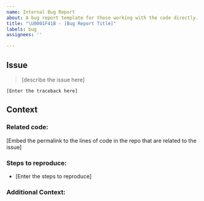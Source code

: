 ```yaml
---
name: Internal Bug Report
about: A bug report template for those working with the code directly.
title: "\U0001F41B - [Bug Report Title]"
labels: bug
assignees: ''

---
```


## Issue
> [describe the issue here]
```
[Enter the traceback here]
```

## Context
### Related code:
[Embed the permalink to the lines of code in the repo that are related to the issue]

### Steps to reproduce:
- [Enter the steps to reproduce]

### Additional Context:
